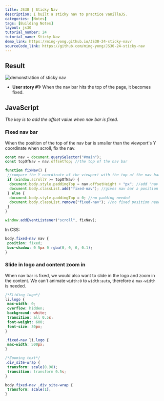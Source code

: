 ```yaml
---
title: JS30 | Sticky Nav
description: I built a sticky nav to practice vanillaJS.
categories: [Notes] 
tags: [Building Notes]
layout: js30
tutorial_number: 24
tutorial_name: Sticky Nav
demo_link: https://ming-yong.github.io/JS30-24-sticky-nav/
sourceCode_link: https://github.com/ming-yong/JS30-24-sticky-nav
---
```


## Result

![demonstration of sticky nav]({{site.baseurl}}/assets/images/stickyNav.gif)

- **User story #1:** When the nav bar hits the top of the page, it becomes fixed.

## JavaScript

_The key is to add the offset value when nav bar is fixed._

### Fixed nav bar

When the position of the top of the nav bar is smaller than the viewport's Y coordinate when scroll, fix the nav.

```js
const nav = document.querySelector("#main");
const topOfNav = nav.offsetTop; //the top of the nav bar

function fixNav() {
 //compare the Y coordinate of the viewport with the top of the nav bar
 if (window.scrollY >= topOfNav) {
  document.body.style.paddingTop = nav.offsetHeight + "px"; //add "nav bar's height" of padding so content stays still
  document.body.classList.add("fixed-nav"); //gives nav bar a position fixed
 } else {
  document.body.style.paddingTop = 0; //no padding needed
  document.body.classList.remove("fixed-nav"); //no fixed position needed
 }
}

window.addEventListener("scroll", fixNav);
```

In CSS:

```css
body.fixed-nav nav {
 position: fixed;
 box-shadow: 0 5px 0 rgba(0, 0, 0, 0.1);
}
```

### Slide in logo and content zoom in

When nav bar is fixed, we would also want to slide in the logo and zoom in the content. We can't animate `width:0` to `width:auto`, therefore a `max-width` is needed.

```css
/*Sliding logo*/
li.logo {
 max-width: 0;
 overflow: hidden;
 background: white;
 transition: all 0.5s;
 font-weight: 600;
 font-size: 30px;
}

.fixed-nav li.logo {
 max-width: 500px;
}

/*Zooming text*/
.div_site-wrap {
 transform: scale(0.98);
 transition: transform 0.5s;
}

body.fixed-nav .div_site-wrap {
 transform: scale(1);
}
```
